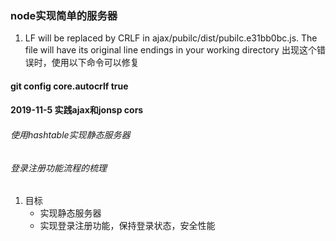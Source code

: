 ### node实现简单的服务器


1.  LF will be replaced by CRLF in ajax/pubilc/dist/pubilc.e31bb0bc.js.
The file will have its original line endings in your working directory
出现这个错误时，使用以下命令可以修复
#### git config core.autocrlf true

#### 2019-11-5 实践ajax和jonsp cors


###### 使用hashtable实现静态服务器

###### 登录注册功能流程的梳理

1. 目标
    * 实现静态服务器
    * 实现登录注册功能，保持登录状态，安全性能
